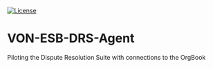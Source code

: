 [![License](https://img.shields.io/badge/License-Apache%202.0-blue.svg)](LICENSE)

# VON-ESB-DRS-Agent
Piloting the Dispute Resolution Suite with connections to the OrgBook
